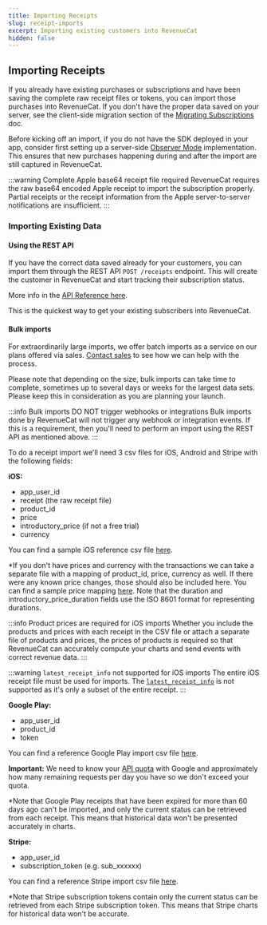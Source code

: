 ```yaml
---
title: Importing Receipts
slug: receipt-imports
excerpt: Importing existing customers into RevenueCat
hidden: false
---
```


## Importing Receipts

If you already have existing purchases or subscriptions and have been saving the complete raw receipt files or tokens, you can import those purchases into RevenueCat. If you don't have the proper data saved on your server, see the client-side migration section of the [Migrating Subscriptions](/docs/migrating-existing-subscriptions) doc.

Before kicking off an import, if you do not have the SDK deployed in your app, consider first setting up a server-side [Observer Mode](/docs/observer-mode#option-1-server-side) implementation. This ensures that new purchases happening during and after the import are still captured in RevenueCat.

:::warning Complete Apple base64 receipt file required
RevenueCat requires the raw base64 encoded Apple receipt to import the subscription properly. Partial receipts or the receipt information from the Apple server-to-server notifications are insufficient.
:::

### Importing Existing Data

#### Using the REST API

If you have the correct data saved already for your customers, you can import them through the REST API `POST /receipts` endpoint. This will create the customer in RevenueCat and start tracking their subscription status.

More info in the [API Reference here](https://docs.revenuecat.com/reference#receipts).

This is the quickest way to get your existing subscribers into RevenueCat.

#### Bulk imports

For extraordinarily large imports, we offer batch imports as a service on our plans offered via sales. [Contact sales](https://www.revenuecat.com/demo/) to see how we can help with the process.

Please note that depending on the size, bulk imports can take time to complete, sometimes up to several days or weeks for the largest data sets. Please keep this in consideration as you are planning your launch.

:::info Bulk imports DO NOT trigger webhooks or integrations
Bulk imports done by RevenueCat will not trigger any webhook or integration events. If this is a requirement, then you'll need to perform an import using the REST API as mentioned above.
:::

To do a receipt import we'll need 3 csv files for iOS, Android and Stripe with the following fields:

**iOS:**

- app_user_id
- receipt (the raw receipt file)
- product_id
- price
- introductory_price (if not a free trial)
- currency

You can find a sample iOS reference csv file [here](https://github.com/RevenueCat-Samples/import-csv-samples/blob/main/iOS/ios_receipt_import_sample.csv).

\*If you don't have prices and currency with the transactions we can take a separate file with a mapping of product_id, price, currency as well. If there were any known price changes, those should also be included here. You can find a sample price mapping [here](https://github.com/RevenueCat-Samples/import-csv-samples/blob/main/iOS/ios_product_price_map_sample.csv). Note that the duration and introductory_price_duration fields use the ISO 8601 format for representing durations.

:::info Product prices are required for iOS imports
Whether you include the products and prices with each receipt in the CSV file or attach a separate file of products and prices, the prices of products is required so that RevenueCat can accurately compute your charts and send events with correct revenue data.
:::

:::warning `latest_receipt_info` not supported for iOS imports
The entire iOS receipt file must be used for imports. The [`latest_receipt_info`](https://developer.apple.com/documentation/appstorereceipts/responsebody/latest_receipt_info) is not supported as it's only a subset of the entire receipt.
:::

**Google Play:**

- app_user_id
- product_id
- token

You can find a reference Google Play import csv file [here](https://github.com/RevenueCat-Samples/import-csv-samples/blob/main/Android/android_receipt_import_sample.csv).

**Important:** We need to know your [API quota](https://developers.google.com/android-publisher/quotas) with Google and approximately how many remaining requests per day you have so we don't exceed your quota.

\*Note that Google Play receipts that have been expired for more than 60 days ago can't be imported, and only the current status can be retrieved from each receipt. This means that historical data won't be presented accurately in charts.

**Stripe:**

- app_user_id
- subscription_token (e.g. sub_xxxxxx)

You can find a reference Stripe import csv file [here](https://github.com/RevenueCat-Samples/import-csv-samples/blob/main/Stripe/stripe_receipt_import_sample.csv).

\*Note that Stripe subscription tokens contain only the current status can be retrieved from each Stripe subscription token. This means that Stripe charts for historical data won't be accurate.

